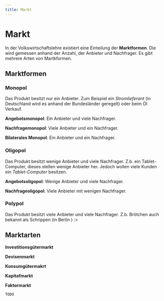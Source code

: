 ```yaml
---
title: Markt
---
```


# Markt

In der Volkswirtschaftslehre existiert eine Einteilung der
**Marktformen**. Die wird gemessen anhand der Anzahl, der Anbieter und
Nachfrager. Es gibt mehrere Arten von Martkformen.

## Marktformen

### Monopol

Das Produkt besitzt nur ein Anbieter. Zum Beispiel ein *Stromlieferant*
(in Deutschland wird es anhand der Bundesländer geregelt) oder beim Öl
Verkauf.

**Angebotsmonopol**: Ein Anbieter und viele Nachfrager.

**Nachfragemonopol**: Viele Anbieter und ein Nachfrager.

**Bilaterales Monopol**: Ein Anbieter und ein Nachfrager.

### Oligopol

Das Produkt besitzt wenige Anbieter und viele Nachfrager. Z.b. ein
Tablet-Computer, dieses stellen wenige Anbieter her. Jedoch wollen viele
Kunden ein *Tablet-Computer* besitzen.

**Angebotsoligopol**: Wenige Anbieter und viele Nachfrager.

**Nachfrageoligopol**: Viele Anbieter mit wenigen Nachfrager.

### Polypol

Das Produkt besitzt viele Anbieter und viele Nachfrager. Z.b. Brötchen
auch bekannt als Schrippen (in Berlin ) :&gt;

## Marktarten

**Investitionsgütermarkt**

**Devisenmarkt**

**Konsumgütermakrt**

**Kapitafmarkt**

**Faktormarkt**

`TODO`
